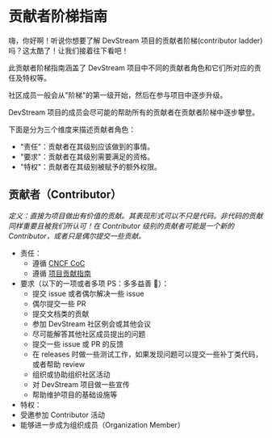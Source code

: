 # 贡献者阶梯指南
嗨，你好啊！听说你想要了解 DevStream 项目的贡献者阶梯(contributor ladder) 吗？这太酷了！让我们接着往下看吧！

此贡献者阶梯指南涵盖了 DevStream 项目中不同的贡献者角色和它们所对应的责任及特权等。

社区成员一般会从"阶梯"的第一级开始，然后在参与项目中逐步升级。

DevStream 项目的成员会尽可能的帮助所有的贡献者在贡献者阶梯中逐步攀登。

下面是分为三个维度来描述贡献者角色：
- "责任"：贡献者在其级别应该做到的事情。
- "要求"：贡献者在其级别需要满足的资格。
- "特权"：贡献者在其级别被赋予的额外权限。

## 贡献者（Contributor）
_定义：直接为项目做出有价值的贡献。其表现形式可以不只是代码。非代码的贡献同样重要且被我们所认可！在 Contributor 级别的贡献者可能是一个新的 Contributor，或者只是偶尔提交一些贡献。_

- 责任：
  - 遵循 [CNCF CoC](https://github.com/cncf/foundation/blob/main/code-of-conduct.md)
  - 遵循 [项目贡献指南](https://github.com/devstream-io/devstream/blob/main/docs/contributing_guide.zh.md)
- 要求（以下的一项或者多项 PS：多多益善 💖）：
  - 提交 issue 或者偶尔解决一些 issue
  - 偶尔提交一些 PR
  - 提交文档类的贡献
  - 参加 DevStream 社区例会或其他会议
  - 尽可能解答其他社区成员提出的问题
  - 提交一些 issue 或 PR 的反馈
  - 在 releases 时做一些测试工作，如果发现问题可以提交一些补丁类代码，或者帮助 review
  - 组织或协助组织社区活动
  - 对 DevStream 项目做一些宣传
  - 帮助维护项目的基础设施等
- 特权：
- 受邀参加 Contributor 活动
- 能够进一步成为组织成员（Organization Member）


